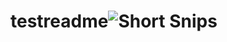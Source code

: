 # testreadme![Short Snips](https://user-images.githubusercontent.com/80969920/188914668-9362928d-6c16-4e06-8470-24ba214cc272.png)

